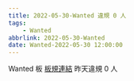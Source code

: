 ```yaml
---
title: 2022-05-30-Wanted 違規 0 人
tags:
    - Wanted
abbrlink: 2022-05-30-Wanted
date: Wanted-2022-05-30 12:00:00
---
```

Wanted 板 [板規連結](https://www.ptt.cc/bbs/Wanted/M.1608829773.A.D3B.html)
昨天違規 0 人
